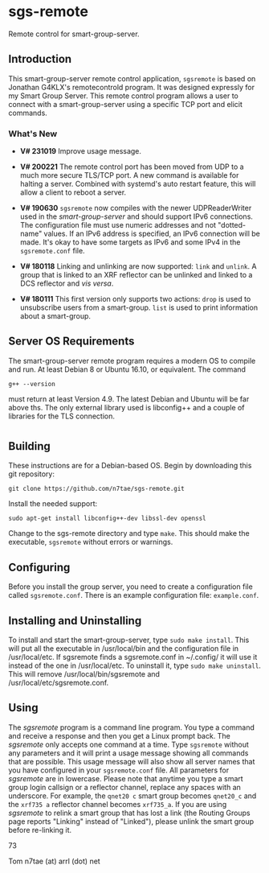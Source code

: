 # sgs-remote
Remote control for smart-group-server.
## Introduction

This smart-group-server remote control application, `sgsremote` is based on Jonathan G4KLX's remotecontrold program. It was designed expressly for my Smart Group Server. This remote control program allows a user to connect with a smart-group-server using a specific TCP port and elicit commands.

### What's New

* **V# 231019** Improve usage message.

* **V# 200221** The remote control port has been moved from UDP to a much more secure TLS/TCP port. A new command is available for halting a server. Combined with systemd's auto restart feature, this will allow a client to reboot a server.

* **V# 190630** `sgsremote` now compiles with the newer UDPReaderWriter used in the *smart-group-server* and should support IPv6 connections. The configuration file must use numeric addresses and not "dotted-name" values. If an IPv6 address is specified, an IPv6 connection will be made. It's okay to have some targets as IPv6 and some IPv4 in the `sgsremote.conf` file.

* **V# 180118** Linking and unlinking are now supported: `link` and `unlink`. A group that is linked to an XRF reflector can be unlinked and linked to a DCS reflector and *vis versa*.

* **V# 180111** This first version only supports two actions: `drop` is used to unsubscribe users from a smart-group. `list` is used to print information about a smart-group.

## Server OS Requirements

The smart-group-server remote program requires a modern OS to compile and run. At least Debian 8 or Ubuntu 16.10, or equivalent. The command
```
g++ --version
```
must return at least Version 4.9. The latest Debian and Ubuntu will be far above ths. The only external library used is libconfig++ and a couple of libraries for the TLS connection.

#
## Building

These instructions are for a Debian-based OS. Begin by downloading this git repository:
```
git clone https://github.com/n7tae/sgs-remote.git
```
Install the needed support:
```
sudo apt-get install libconfig++-dev libssl-dev openssl
```
Change to the sgs-remote directory and type `make`. This should make the executable, `sgsremote` without errors or warnings.

## Configuring

Before you install the group server, you need to create a configuration file called `sgsremote.conf`. There is an example configuration file: `example.conf`.

## Installing and Uninstalling

To install and start the smart-group-server, type `sudo make install`. This will put all the executable in /usr/local/bin and the configuration file in /usr/local/etc. If sgsremote finds a sgsremote.conf in ~/.config/ it will use it instead of the one in /usr/local/etc. To uninstall it, type `sudo make uninstall`. This will remove /usr/local/bin/sgsremote and /usr/local/etc/sgsremote.conf.

## Using

The *sgsremote* program is a command line program. You type a command and receive a response and then you get a Linux prompt back. The *sgsremote* only accepts one command at a time. Type `sgsremote` without any parameters and it will print a usage message showing all commands that are possible. This usage message will also show all server names that you have configured in your `sgsremote.conf` file. All parameters for *sgsremote* are in lowercase. Please note that anytime you type a smart group login callsign or a reflector channel, replace any spaces with an underscore. For example, the `qnet20 c` smart group becomes `qnet20_c` and the `xrf735 a` reflector channel becomes `xrf735_a`. If you are using *sgsremote* to relink a smart group that has lost a link (the Routing Groups page reports "Linking" instead of "Linked"), please unlink the smart group before re-linking it.

73

Tom
n7tae (at) arrl (dot) net
